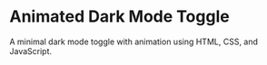 # Animated Dark Mode Toggle

A minimal dark mode toggle with animation using HTML, CSS, and JavaScript.
